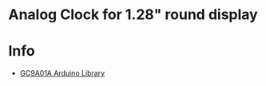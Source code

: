 # Analog Clock for 1.28" round display

# Info
- [GC9A01A Arduino Library](https://github.com/PaintYourDragon/Adafruit_GC9A01A)
